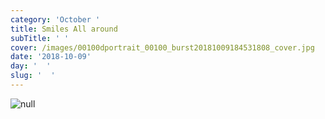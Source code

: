 ```yaml
---
category: 'October '
title: Smiles All around
subTitle: ' '
cover: /images/00100dportrait_00100_burst20181009184531808_cover.jpg
date: '2018-10-09'
day: '  '
slug: '  '
---
```

![null](/images/00100dportrait_00100_burst20181009184531808_cover.jpg)
